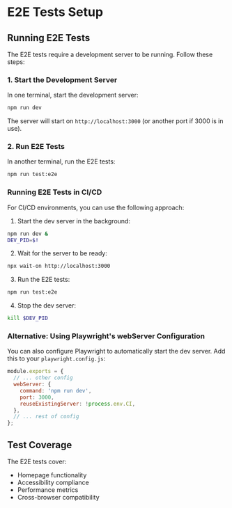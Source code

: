 # E2E Tests Setup

## Running E2E Tests

The E2E tests require a development server to be running. Follow these steps:

### 1. Start the Development Server

In one terminal, start the development server:

```bash
npm run dev
```

The server will start on `http://localhost:3000` (or another port if 3000 is in use).

### 2. Run E2E Tests

In another terminal, run the E2E tests:

```bash
npm run test:e2e
```

### Running E2E Tests in CI/CD

For CI/CD environments, you can use the following approach:

1. Start the dev server in the background:
```bash
npm run dev &
DEV_PID=$!
```

2. Wait for the server to be ready:
```bash
npx wait-on http://localhost:3000
```

3. Run the E2E tests:
```bash
npm run test:e2e
```

4. Stop the dev server:
```bash
kill $DEV_PID
```

### Alternative: Using Playwright's webServer Configuration

You can also configure Playwright to automatically start the dev server. Add this to your `playwright.config.js`:

```javascript
module.exports = {
  // ... other config
  webServer: {
    command: 'npm run dev',
    port: 3000,
    reuseExistingServer: !process.env.CI,
  },
  // ... rest of config
};
```

## Test Coverage

The E2E tests cover:
- Homepage functionality
- Accessibility compliance
- Performance metrics
- Cross-browser compatibility